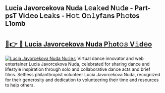 ## Lucia Javorcekova Nuda L𝚎a𝚔ed N𝚞𝚍e - Part-psT Vi𝚍𝚎o L𝚎a𝚔s - H𝚘𝚝 O𝚗𝚕yf𝚊ns P𝚑𝚘tos L1omb

# <h2><a href="http://kf50j9.oniu.top/?m=Lucia+Javorcekova+Nuda">🔗👉 🔴 Lucia Javorcekova Nuda P𝚑ot𝚘𝚜 V𝚒d𝚎o</a></h2>

[![Lucia Javorcekova Nuda Nu𝚍e𝚜](https://i.imgur.com/0qMVB7G.gif)](http://kf50j9.oniu.top/?m=Lucia+Javorcekova+Nuda)
Virtual dance innovator and web entertainer Lucia Javorcekova Nuda, celebrated for sharing dance and lifestyle inspiration through solo and collaborative dance acts and brief films. Selfless philanthropist volunteer Lucia Javorcekova Nuda, recognized for their generosity and dedication to volunteering their time and resources to help others.  
